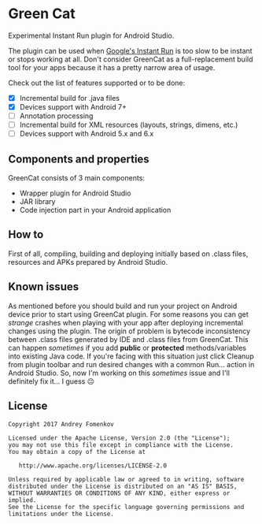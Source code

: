 Green Cat
=========

Experimental Instant Run plugin for Android Studio.

The plugin can be used when [Google's Instant Run](https://developer.android.com/studio/run/index.html#instant-run) is too slow to be instant or stops working at all. Don't consider GreenCat as a full-replacement build tool for your apps because it has a pretty narrow area of usage.

Check out the list of features supported or to be done:
- [x] Incremental build for .java files
- [x] Devices support with Android 7+
- [ ] Annotation processing
- [ ] Incremental build for XML resources (layouts, strings, dimens, etc.)
- [ ] Devices support with Android 5.x and 6.x

Components and properties
-------------------------

GreenCat consists of 3 main components:
- Wrapper plugin for Android Studio
- JAR library
- Code injection part in your Android application

How to
------

First of all, compiling, building and deploying initially based on .class files, resources and APKs prepared by Android Studio.

Known issues
------------

As mentioned before you should build and run your project on Android device prior to start using GreenCat plugin. For some reasons you can get *strange* crashes when playing with your app after deploying incremental changes using the plugin. The origin of problem is bytecode inconsistency between .class files generated by IDE and .class files from GreenCat. This can happen *sometimes* if you add **public** or **protected** methods/variables into existing Java code. If you're facing with this situation just click Cleanup from plugin toolbar and run desired changes with a common Run... action in Android Studio. So, now I'm working on this *sometimes* issue and I'll definitely fix it... I guess :neutral_face:

License
-------
    Copyright 2017 Andrey Fomenkov

    Licensed under the Apache License, Version 2.0 (the "License");
    you may not use this file except in compliance with the License.
    You may obtain a copy of the License at

       http://www.apache.org/licenses/LICENSE-2.0

    Unless required by applicable law or agreed to in writing, software
    distributed under the License is distributed on an "AS IS" BASIS,
    WITHOUT WARRANTIES OR CONDITIONS OF ANY KIND, either express or implied.
    See the License for the specific language governing permissions and
    limitations under the License.
